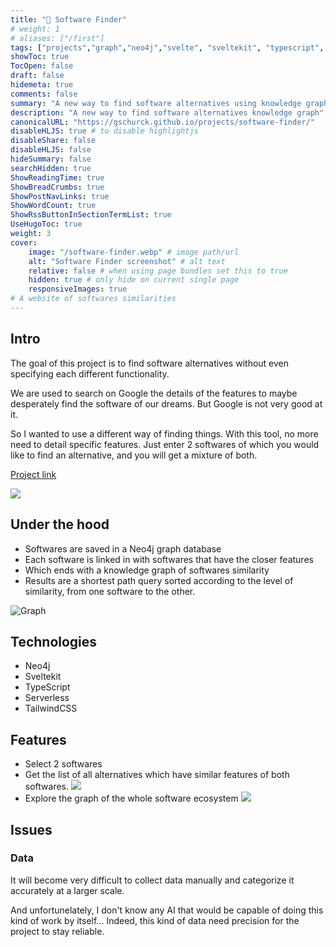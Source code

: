 ```yaml
---
title: "🔎 Software Finder"
# weight: 1
# aliases: ["/first"]
tags: ["projects","graph","neo4j","svelte", "sveltekit", "typescript", "serverless", "vercel"]
showToc: true
TocOpen: false
draft: false
hidemeta: true
comments: false
summary: "A new way to find software alternatives using knowledge graph"
description: "A new way to find software alternatives knowledge graph"
canonicalURL: "https://gschurck.github.io/projects/software-finder/"
disableHLJS: true # to disable highlightjs
disableShare: false
disableHLJS: false
hideSummary: false
searchHidden: true
ShowReadingTime: true
ShowBreadCrumbs: true
ShowPostNavLinks: true
ShowWordCount: true
ShowRssButtonInSectionTermList: true
UseHugoToc: true
weight: 3
cover:
    image: "/software-finder.webp" # image path/url
    alt: "Software Finder screenshot" # alt text
    relative: false # when using page bundles set this to true
    hidden: true # only hide on current single page
    responsiveImages: true
# A website of softwares similarities
---
```


## Intro

The goal of this project is to find software alternatives without even specifying each different functionality.

We are used to search on Google the details of the features to maybe desperately find the software of our dreams.
But Google is not very good at it.

So I wanted to use a different way of finding things.
With this tool, no more need to detail specific features.
Just enter 2 softwares of which you would like to find an alternative, and you will get a mixture of both.

[Project link](https://software-graph.vercel.app)

![](/software-finder.webp)

## Under the hood

- Softwares are saved in a Neo4j graph database
- Each software is linked in with softwares that have the closer features
- Which ends with a knowledge graph of softwares similarity
- Results are a shortest path query sorted according to the level of similarity, from one software to the other.

![Graph](/bloom-visualisation-cropped.webp)

## Technologies

- Neo4j
- Sveltekit
- TypeScript
- Serverless
- TailwindCSS

## Features

- Select 2 softwares
- Get the list of all alternatives which have similar features of both softwares.
  ![](/software-merger.webp)
- Explore the graph of the whole software ecosystem
  ![](/software-graph.webp)

## Issues

### Data

It will become very difficult to collect data manually and categorize it accurately at a larger scale.

And unfortunelately, I don't know any AI that would be capable of doing this kind of work by itself...
Indeed, this kind of data need precision for the project to stay reliable.
